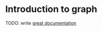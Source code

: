 # Introduction to graph

TODO: write [great documentation](http://jacobian.org/writing/great-documentation/what-to-write/)
